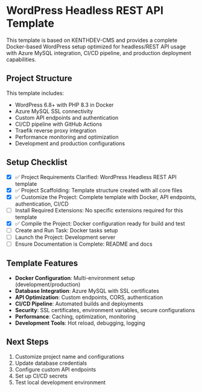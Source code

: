 <!-- WordPress Headless API Template Instructions -->

# WordPress Headless REST API Template

This template is based on KENTHDEV-CMS and provides a complete Docker-based WordPress setup optimized for headless/REST API usage with Azure MySQL integration, CI/CD pipeline, and production deployment capabilities.

## Project Structure

This template includes:
- WordPress 6.8+ with PHP 8.3 in Docker
- Azure MySQL SSL connectivity
- Custom API endpoints and authentication
- CI/CD pipeline with GitHub Actions
- Traefik reverse proxy integration
- Performance monitoring and optimization
- Development and production configurations

## Setup Checklist

- [x] ✅ Project Requirements Clarified: WordPress Headless REST API template
- [x] ✅ Project Scaffolding: Template structure created with all core files
- [x] ✅ Customize the Project: Complete template with Docker, API endpoints, authentication, CI/CD
- [ ] Install Required Extensions: No specific extensions required for this template
- [x] ✅ Compile the Project: Docker configuration ready for build and test
- [ ] Create and Run Task: Docker tasks setup
- [ ] Launch the Project: Development server
- [ ] Ensure Documentation is Complete: README and docs

## Template Features

- **Docker Configuration**: Multi-environment setup (development/production)
- **Database Integration**: Azure MySQL with SSL certificates
- **API Optimization**: Custom endpoints, CORS, authentication
- **CI/CD Pipeline**: Automated builds and deployments
- **Security**: SSL certificates, environment variables, secure configurations
- **Performance**: Caching, optimization, monitoring
- **Development Tools**: Hot reload, debugging, logging

## Next Steps

1. Customize project name and configurations
2. Update database credentials
3. Configure custom API endpoints
4. Set up CI/CD secrets
5. Test local development environment
